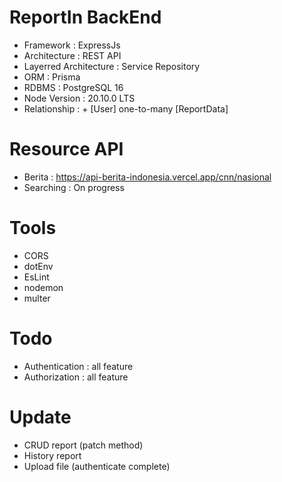 # ReportIn BackEnd
+ Framework : ExpressJs
+ Architecture : REST API
+ Layerred Architecture : Service Repository
+ ORM : Prisma
+ RDBMS : PostgreSQL 16
+ Node Version : 20.10.0 LTS
+ Relationship : + [User] one-to-many [ReportData]

# Resource API 
+ Berita : https://api-berita-indonesia.vercel.app/cnn/nasional
+ Searching : On progress

# Tools
+ CORS
+ dotEnv
+ EsLint
+ nodemon
+ multer

# Todo
+ Authentication : all feature
+ Authorization :  all feature

# Update
+ CRUD report (patch method)
+ History report
+ Upload file (authenticate complete)